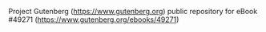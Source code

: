 Project Gutenberg (https://www.gutenberg.org) public repository for eBook #49271 (https://www.gutenberg.org/ebooks/49271)
